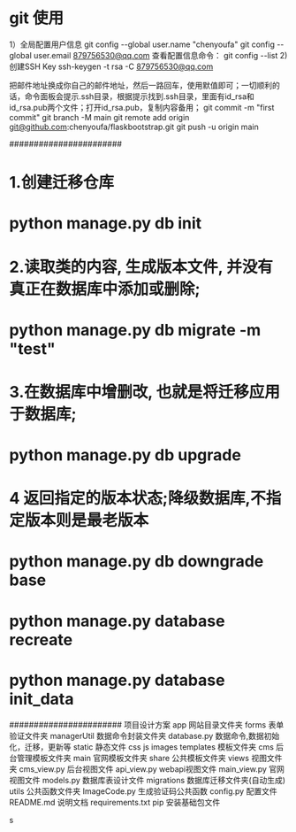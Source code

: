 # git 使用
1）全局配置用户信息
git config --global user.name "chenyoufa"
git config --global user.email 879756530@qq.com
查看配置信息命令：
git config --list
2) 创建SSH Key
ssh-keygen -t rsa -C 879756530@qq.com

把邮件地址换成你自己的邮件地址，然后一路回车，使用默值即可；一切顺利的话，命令面板会提示.ssh目录，根据提示找到.ssh目录，里面有id_rsa和id_rsa.pub两个文件；打开id_rsa.pub，复制内容备用；
git commit -m "first commit"
git branch -M main
git remote add origin git@github.com:chenyoufa/flaskbootstrap.git
git push -u origin main

#######################

# 1.创建迁移仓库
#  python manage.py  db init

# 2.读取类的内容, 生成版本文件, 并没有真正在数据库中添加或删除;
# python manage.py db migrate -m "test"

# 3.在数据库中增删改, 也就是将迁移应用于数据库;
#  python manage.py  db upgrade 

# 4 返回指定的版本状态;降级数据库,不指定版本则是最老版本
#  python manage.py  db downgrade base 

# python manage.py database recreate
# python manage.py database init_data

#######################
项目设计方案
app 网站目录文件夹
    forms 表单验证文件夹
    managerUtil 数据命令封装文件夹
        database.py 数据命令,数据初始化，迁移，更新等
    static 静态文件 css js images
    templates 模板文件夹
        cms  后台管理模板文件夹
        main 官网模板文件夹
        share 公共模板文件夹
    views 视图文件夹
        cms_view.py 后台视图文件
        api_view.py webapi视图文件
        main_view.py 官网视图文件
    models.py 数据库表设计文件
migrations 数据库迁移文件夹(自动生成)
utils 公共函数文件夹
    ImageCode.py 生成验证码公共函数
config.py 配置文件
README.md 说明文档
requirements.txt pip 安装基础包文件

s